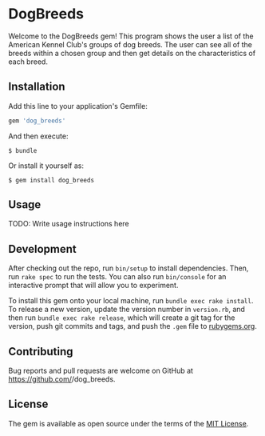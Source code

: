 # DogBreeds

Welcome to the DogBreeds gem! This program shows the user a list of the American
Kennel Club's groups of dog breeds. The user can see all of the breeds within a
chosen group and then get details on the characteristics of each breed.

## Installation

Add this line to your application's Gemfile:

```ruby
gem 'dog_breeds'
```

And then execute:

    $ bundle

Or install it yourself as:

    $ gem install dog_breeds

## Usage

TODO: Write usage instructions here

## Development

After checking out the repo, run `bin/setup` to install dependencies. Then, run `rake spec` to run the tests. You can also run `bin/console` for an interactive prompt that will allow you to experiment.

To install this gem onto your local machine, run `bundle exec rake install`. To release a new version, update the version number in `version.rb`, and then run `bundle exec rake release`, which will create a git tag for the version, push git commits and tags, and push the `.gem` file to [rubygems.org](https://rubygems.org).

## Contributing

Bug reports and pull requests are welcome on GitHub at https://github.com/<bethurban>/dog_breeds.

## License

The gem is available as open source under the terms of the [MIT License](https://opensource.org/licenses/MIT).

